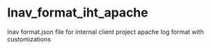 # lnav_format_iht_apache
lnav format.json file for internal client project apache log format with customizations
